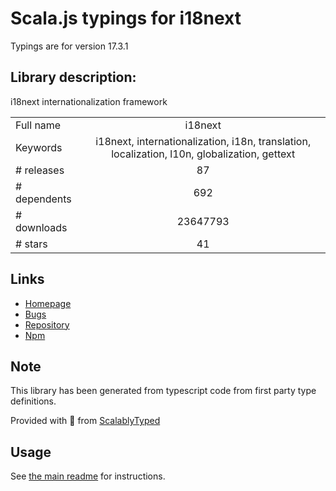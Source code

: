 
# Scala.js typings for i18next

Typings are for version 17.3.1

## Library description:
i18next internationalization framework

|                    |                 |
| ------------------ | :-------------: |
| Full name          | i18next |
| Keywords           | i18next, internationalization, i18n, translation, localization, l10n, globalization, gettext |
| # releases         | 87 |
| # dependents       | 692 |
| # downloads        | 23647793 |
| # stars            | 41 |

## Links
- [Homepage](http://i18next.com)
- [Bugs](https://github.com/i18next/i18next/issues)
- [Repository](https://github.com/i18next/i18next)
- [Npm](https://www.npmjs.com/package/i18next)
    


## Note
This library has been generated from typescript code from first party type definitions.

Provided with :purple_heart: from [ScalablyTyped](https://github.com/oyvindberg/ScalablyTyped)

## Usage
See [the main readme](../../readme.md) for instructions.


